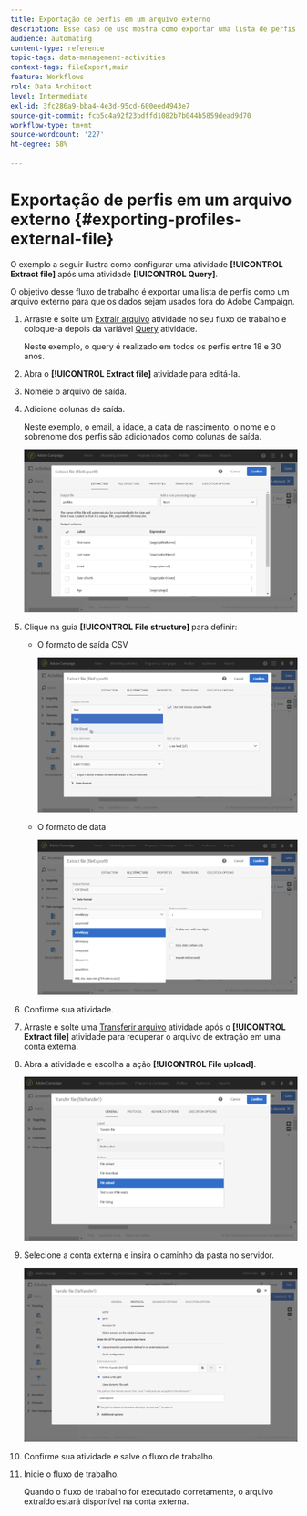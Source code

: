 ```yaml
---
title: Exportação de perfis em um arquivo externo
description: Esse caso de uso mostra como exportar uma lista de perfis como um arquivo externo para que os dados possam ser usados fora do Adobe Campaign.
audience: automating
content-type: reference
topic-tags: data-management-activities
context-tags: fileExport,main
feature: Workflows
role: Data Architect
level: Intermediate
exl-id: 3fc286a9-bba4-4e3d-95cd-600eed4943e7
source-git-commit: fcb5c4a92f23bdffd1082b7b044b5859dead9d70
workflow-type: tm+mt
source-wordcount: '227'
ht-degree: 68%

---
```


# Exportação de perfis em um arquivo externo {#exporting-profiles-external-file}

O exemplo a seguir ilustra como configurar uma atividade **[!UICONTROL Extract file]** após uma atividade **[!UICONTROL Query]**.

O objetivo desse fluxo de trabalho é exportar uma lista de perfis como um arquivo externo para que os dados sejam usados fora do Adobe Campaign.

1. Arraste e solte um [Extrair arquivo](../../automating/using/extract-file.md) atividade no seu fluxo de trabalho e coloque-a depois da variável [Query](../../automating/using/query.md) atividade.

   Neste exemplo, o query é realizado em todos os perfis entre 18 e 30 anos.

1. Abra o **[!UICONTROL Extract file]** atividade para editá-la.
1. Nomeie o arquivo de saída.
1. Adicione colunas de saída.

   Neste exemplo, o email, a idade, a data de nascimento, o nome e o sobrenome dos perfis são adicionados como colunas de saída.

   ![](assets/wkf_data_export6.png)

1. Clique na guia **[!UICONTROL File structure]** para definir:

   * O formato de saída CSV

     ![](assets/wkf_data_export7.png)

   * O formato de data

     ![](assets/wkf_data_export9.png)

1. Confirme sua atividade.
1. Arraste e solte uma [Transferir arquivo](../../automating/using/transfer-file.md) atividade após o **[!UICONTROL Extract file]** atividade para recuperar o arquivo de extração em uma conta externa.
1. Abra a atividade e escolha a ação **[!UICONTROL File upload]**.

   ![](assets/wkf_data_export11.png)

1. Selecione a conta externa e insira o caminho da pasta no servidor.

   ![](assets/wkf_data_export12.png)

1. Confirme sua atividade e salve o fluxo de trabalho.
1. Inicie o fluxo de trabalho.

   Quando o fluxo de trabalho for executado corretamente, o arquivo extraído estará disponível na conta externa.
